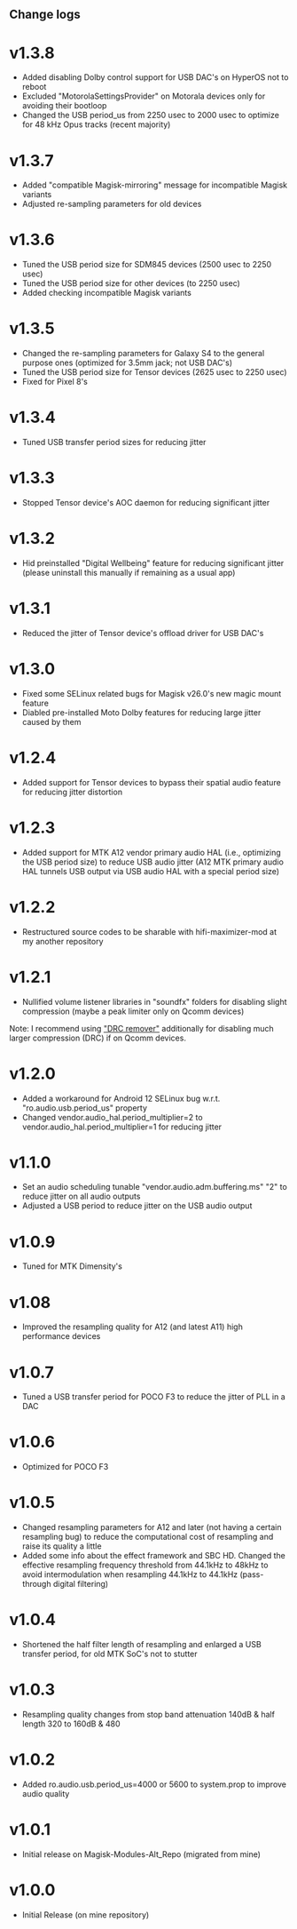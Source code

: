 ## Change logs

# v1.3.8
* Added disabling Dolby control support for USB DAC's on HyperOS not to reboot
* Excluded "MotorolaSettingsProvider" on Motorala devices only for avoiding their bootloop
* Changed the USB period_us from 2250 usec to 2000 usec to optimize for 48 kHz Opus tracks (recent majority)

# v1.3.7
* Added "compatible Magisk-mirroring" message for incompatible Magisk variants
* Adjusted re-sampling parameters for old devices

# v1.3.6
* Tuned the USB period size for SDM845 devices (2500 usec to 2250 usec)
* Tuned the USB period size for other devices (to 2250 usec)
* Added checking incompatible Magisk variants

# v1.3.5
* Changed the re-sampling parameters for Galaxy S4 to the general purpose ones (optimized for 3.5mm jack; not USB DAC's)
* Tuned the USB period size for Tensor devices (2625 usec to 2250 usec)
* Fixed for Pixel 8's

# v1.3.4
* Tuned USB transfer period sizes for reducing jitter

# v1.3.3
* Stopped Tensor device's AOC daemon for reducing significant jitter

# v1.3.2
* Hid preinstalled "Digital Wellbeing" feature for reducing significant jitter (please uninstall this manually if remaining as a usual app)

# v1.3.1
* Reduced the jitter of Tensor device's offload driver for USB DAC's

# v1.3.0
* Fixed some SELinux related bugs for Magisk v26.0's new magic mount feature
* Diabled pre-installed Moto Dolby features for reducing large jitter caused by them

# v1.2.4
* Added support for Tensor devices to bypass their spatial audio feature for reducing jitter distortion

# v1.2.3
* Added support for MTK A12 vendor primary audio HAL (i.e., optimizing the USB period size) to reduce USB audio jitter
(A12 MTK primary audio HAL tunnels USB output via USB audio HAL with a special period size)

# v1.2.2
* Restructured source codes to be sharable with hifi-maximizer-mod at my another repository

# v1.2.1
* Nullified volume listener libraries in "soundfx" folders for disabling slight compression (maybe a peak limiter only on Qcomm devices)

Note: I recommend using ["DRC remover"](https://github.com/Magisk-Modules-Alt-Repo/drc-remover) additionally for disabling much larger compression (DRC) if on Qcomm devices.

# v1.2.0
* Added a workaround for Android 12 SELinux bug w.r.t. "ro.audio.usb.period_us" property
* Changed vendor.audio_hal.period_multiplier=2 to vendor.audio_hal.period_multiplier=1 for reducing jitter

# v1.1.0
* Set an audio scheduling tunable "vendor.audio.adm.buffering.ms" "2" to reduce jitter on all audio outputs
* Adjusted a USB period to reduce jitter on the USB audio output

# v1.0.9
* Tuned for MTK Dimensity's

# v1.08
* Improved the resampling quality for A12 (and latest A11) high performance devices

# v1.0.7
* Tuned a USB transfer period for POCO F3 to reduce the jitter of PLL in a DAC

# v1.0.6
* Optimized for POCO F3

# v1.0.5
* Changed resampling parameters for A12 and later (not having a certain resampling bug) to reduce the computational cost of resampling and raise its quality a little
* Added some info about the effect framework and SBC HD. Changed the effective resampling frequency threshold from 44.1kHz to 48kHz to avoid intermodulation when resampling 44.1kHz to 44.1kHz (pass-through digital filtering)

# v1.0.4
* Shortened the half filter length of resampling and enlarged a USB transfer period, for old MTK SoC's not to stutter

# v1.0.3
* Resampling quality changes from stop band attenuation 140dB & half length 320 to 160dB & 480

# v1.0.2
* Added ro.audio.usb.period_us=4000 or 5600 to system.prop to improve audio quality

# v1.0.1
* Initial release on Magisk-Modules-Alt_Repo (migrated from mine)

# v1.0.0
* Initial Release (on mine repository)

##
